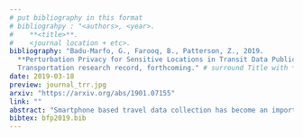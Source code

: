 ```yaml
---
# put bibliography in this format
# bibliograhpy : "<authors>, <year>.
#    **<title>**.
#    <journal location + etc>.
bibliography: "Badu-Marfo, G., Farooq, B., Patterson, Z., 2019.
  **Perturbation Privacy for Sensitive Locations in Transit Data Publication: A Case Study of Montreal Trajet Surveys**.
  Transportation research record, forthcoming." # surround Title with **<title>**
date: 2019-03-18
preview: journal_trr.jpg
arxiv: "https://arxiv.org/abs/1901.07155"
link: ""
abstract: "Smartphone based travel data collection has become an important tool for the analysis of transportation systems. Interest in sharing travel survey data has gained popularity in recent years as Open Data Initiatives by governments seek to allow the public to use these data, and hopefully be able to contribute their findings and analysis to the public sphere. The public release of such precise information, particularly location data such as place of residence, opens the risk of privacy violation. At the same time, in order for such data to be useful, as much spatial resolution as possible is desirable for utility in transportation applications and travel demand modeling. This paper evaluates geographic random perturbation methods (i.e. Geo-indistinguishability and the Donut geomask) in protecting the privacy of respondents whose residential location may be published. We measure the performance of location privacy methods, preservation of utility and randomness in the distribution of perturbation distances with varying parameters. It is found that both methods produce distributions of spatial perturbations that conform closely to common probability distributions and as a result, that the original locations can be inferred with little information and a high degree of precision. It is also found that while Achieved K-estimate anonymity increases linearly with desired anonymity for the Donut geomask, Geo-Indistinguishability is highly dependent upon its privacy budget factor (epsilon) and is not very effective at assuring desired Achieved K-estimate anonymity."
bibtex: bfp2019.bib
---
```


